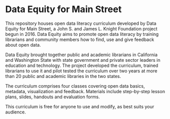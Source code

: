 # Data Equity for Main Street

This repository houses open data literacy curriculum developed by Data Equity for Main Street, a John S. and James L. Knight Foundation project begun in 2016. Data Equity aims to promote open data literacy by training librarians and community members how to find, use and give feedback about open data.

Data Equity brought together public and academic librarians in California and Washington State with state government and private sector leaders in education and technology. The project developed the curriculum, trained librarians to use it and pilot tested the curriculum over two years at more than 20 public and academic libraries in the two states.

The curriculum comprises four classes covering open data basics, metadata, visualization and feedback. Materials include step-by-step lesson plans, slides, handouts and evaluation forms. 

This curriculum is free for anyone to use and modify, as best suits your audience. 

